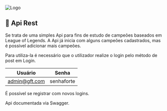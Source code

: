 
![Logo](https://landing.gft.com/wp-content/uploads/2021/02/Logo_GFT_506x160px.png)


## 🚀 Api Rest
Se trata de uma simples Api para fins de estudo de campeões baseados em League of Legends. 
A Api já inicia com alguns campeões cadastrados, mas é possível adicionar mais campeões.

Para utiliza-la é necessário que o utilizador realize o login pelo método de post em Login.

| Usuário | Senha |
|---------|------|
| admin@gft.com | senhaforte 

É possível se registrar com novos logins.

Api documentada via Swagger.